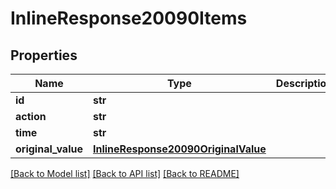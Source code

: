 # InlineResponse20090Items

## Properties
Name | Type | Description | Notes
------------ | ------------- | ------------- | -------------
**id** | **str** |  | [optional] 
**action** | **str** |  | [optional] 
**time** | **str** |  | [optional] 
**original_value** | [**InlineResponse20090OriginalValue**](InlineResponse20090OriginalValue.md) |  | [optional] 

[[Back to Model list]](../README.md#documentation-for-models) [[Back to API list]](../README.md#documentation-for-api-endpoints) [[Back to README]](../README.md)

